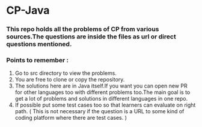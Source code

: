 # CP-Java
### This repo holds all the problems of CP from various sources.The questions are inside the files as url or direct questions mentioned.

### Points to remember :
1. Go to src directory to view the problems.
2. You are free to clone or copy the repository.
3. The solutions here are in Java itself.If you want you can open new PR for other languages too with different problems too.The main goal is to get a lot of problems and solutions in different languages in one repo.
4. If possible put some test cases too so that learners can evaluate on right path. ( This is not necessary if the question is a URL to some kind of coding platform where there are test cases. )